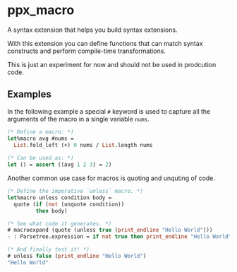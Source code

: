 # ppx_macro

A syntax extension that helps you build syntax extensions.

With this extension you can define functions that can match syntax constructs and perform compile-time transformations.

This is just an experiment for now and should not be used in prodcution code.


## Examples

In the following example a special `#` keyword is used to capture all the arguments of the macro in a single variable `nums`.

```ocaml
(* Define a macro: *)
let%macro avg #nums =
  List.fold_left (+) 0 nums / List.length nums
  
(* Can be used as: *)
let () = assert ((avg 1 2 3) = 2)
```

Another common use case for macros is quoting and unquting of code.

```ocaml
(* Define the imperative `unless` macro. *)
let%macro unless condition body =
  quote (if (not (unquote condition))
         then body)

(* See what code it generates. *)
# macroexpand (quote (unless true (print_endline "Hello World")))
- : Parsetree.expression = if not true then print_endline "Hello World"

(* And finally test it! *)
# unless false (print_endline "Hello World")
"Hello World"
```
